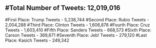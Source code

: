 #Total Number of Tweets: 12,019,016 
---
#First Place: Trump Tweets - 5,238,744
#Second Place: Rubio Tweets - 2,004,288
#Third Place: Clinton Tweets - 1,606,878
#Fourth Place: Cruz Tweets - 1,603,410
#Fifth Place: Sanders Tweets - 668,573
#Sixth Place: Carson Tweets - 369,671
#Seventh Place: Jeb! Tweets - 279,120
#Last Place: Kasich Tweets - 249,342
